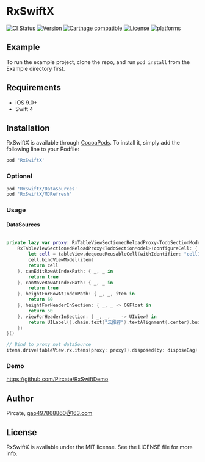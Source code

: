 # RxSwiftX

[![CI Status](https://img.shields.io/travis/Pircate/RxSwiftX.svg?style=flat)](https://travis-ci.org/Pircate/RxSwiftX)
[![Version](https://img.shields.io/cocoapods/v/RxSwiftX.svg?style=flat)](https://cocoapods.org/pods/RxSwiftX)
[![Carthage compatible](https://img.shields.io/badge/Carthage-compatible-4BC51D.svg?style=flat)](https://github.com/Carthage/Carthage)
[![License](https://img.shields.io/cocoapods/l/RxSwiftX.svg?style=flat)](https://cocoapods.org/pods/RxSwiftX)
![platforms](https://img.shields.io/badge/platforms-iOS-333333.svg) 

## Example

To run the example project, clone the repo, and run `pod install` from the Example directory first.

## Requirements

* iOS 9.0+
* Swift 4

## Installation

RxSwiftX is available through [CocoaPods](https://cocoapods.org). To install
it, simply add the following line to your Podfile:

```ruby
pod 'RxSwiftX'
```

### Optional

```ruby
pod 'RxSwiftX/DataSources'
pod 'RxSwiftX/MJRefresh'
```

### Usage

#### DataSources
```swift

private lazy var proxy: RxTableViewSectionedReloadProxy<TodoSectionModel> = {
    RxTableViewSectionedReloadProxy<TodoSectionModel>(configureCell: { (_, tableView, indexPath, item) -> UITableViewCell in
        let cell = tableView.dequeueReusableCell(withIdentifier: "cellID", for: indexPath) as! TodoItemCell
        cell.bindViewModel(item)
        return cell
    }, canEditRowAtIndexPath: { _, _ in
        return true
    }, canMoveRowAtIndexPath: { _, _ in
        return true
    }, heightForRowAtIndexPath: { _, _, item in
        return 60
    }, heightForHeaderInSection: { _, _ -> CGFloat in
        return 50
    }, viewForHeaderInSection: { _, _, _  -> UIView? in
        return UILabel().chain.text("云推荐").textAlignment(.center).build
    })
}()

// Bind to proxy not dataSource
items.drive(tableView.rx.items(proxy: proxy)).disposed(by: disposeBag)

```

### Demo

https://github.com/Pircate/RxSwiftDemo

## Author

Pircate, gao497868860@163.com

## License

RxSwiftX is available under the MIT license. See the LICENSE file for more info.
